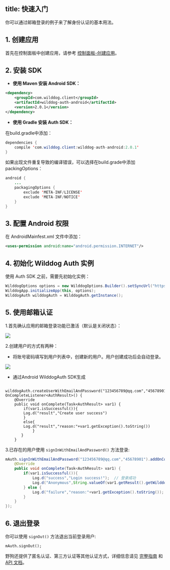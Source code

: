 
title:  快速入门
---

你可以通过邮箱登录的例子来了解身份认证的基本用法。

## 1. 创建应用

首先在控制面板中创建应用，请参考 [控制面板-创建应用](/console/creat.html)。

## 2. 安装 SDK

- **使用 Maven 安装 Android SDK：**

```xml
<dependency>
    <groupId>com.wilddog.client</groupId>
    <artifactId>wilddog-auth-android</artifactId>
    <version>2.0.1</version>
</dependency> 
```

- **使用 Gradle 安装 Auth SDK：**

 在build.gradle中添加：

```java
dependencies {
    compile 'com.wilddog.client:wilddog-auth-android:2.0.1'
}
```

如果出现文件重复导致的编译错误，可以选择在build.grade中添加packingOptions：

```java
android {
    ...
    packagingOptions {
        exclude 'META-INF/LICENSE'
        exclude 'META-INF/NOTICE'
    }
}
```

## 3. 配置 Android 权限

在 AndroidMainfest.xml 文件中添加：

```xml
<uses-permission android:name="android.permission.INTERNET"/>
```

## 4. 初始化 Wilddog Auth 实例

使用 Auth SDK 之前，需要先初始化实例：

```java
WilddogOptions options = new WilddogOptions.Builder().setSyncUrl("https://<wilddog appId>.wilddogio.com").build();
WilddogApp.initializeApp(this, options);
WilddogAuth wilddogAuth = WilddogAuth.getInstance();
```


## 5. 使用邮箱认证

1.首先确认应用的邮箱登录功能已激活（默认是关闭状态）：

![](/images/openemail.png)

2.创建用户的方式有两种：

* 将账号密码填写到用户列表中，创建新的用户。用户创建成功后会自动登录。

![](/images/addemailuser.png)

* 通过Android WilddogAuth SDK生成

```
     wilddogAuth.createUserWithEmailAndPassword("123456789@qq.com","45678901").addOnCompleteListener(new OnCompleteListener<AuthResult>() {
	@Override
	public void onComplete(Task<AuthResult> var1) {
		if(var1.isSuccessful()){
		Log.d("result","Create user success")
		}
		else{
		Log.d("result","reason:"+var1.getException().toString())
		    }
	   }
	}	 
```
3.已存在的用户使用 `signInWithEmailAndPassword()` 方法登录:

```java
mAuth.signInWithEmailAndPassword("123456789@qq.com","45678901").addOnCompleteListener(new OnCompleteListener<AuthResult>() {
	@Override
	public void onComplete(Task<AuthResult> var1) {
		if(var1.isSuccessful()){
			Log.d("success","Login success!");  // 登录成功
            Log.d("Anonymous",String.valueOf(var1.getResult().getWilddogUser().isAnonymous()));
		} else {
			Log.d("failure","reason:"+var1.getException().toString()); // 登录失败及错误信息
		}
	}
});
```

## 6. 退出登录

你可以使用 `signOut()` 方法退出当前登录用户:

```
mAuth.signOut();
```

野狗还提供了匿名认证、第三方认证等其他认证方式，详细信息请见 [完整指南](/guide/auth/core/concept.html) 和  [API 文档](/api/auth/android.html)。